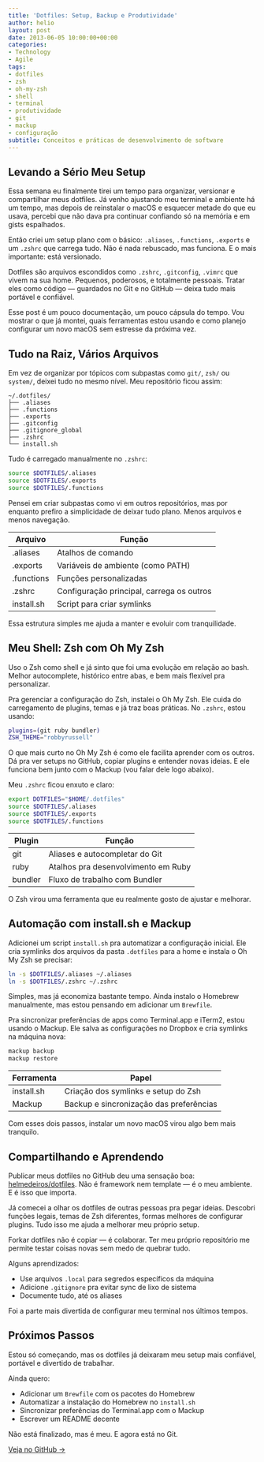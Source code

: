 ```yaml
---
title: 'Dotfiles: Setup, Backup e Produtividade'
author: helio
layout: post
date: 2013-06-05 10:00:00+00:00
categories:
- Technology
- Agile
tags:
- dotfiles
- zsh
- oh-my-zsh
- shell
- terminal
- produtividade
- git
- mackup
- configuração
subtitle: Conceitos e práticas de desenvolvimento de software
---
```


## Levando a Sério Meu Setup

Essa semana eu finalmente tirei um tempo para organizar, versionar e compartilhar meus dotfiles. Já venho ajustando meu terminal e ambiente há um tempo, mas depois de reinstalar o macOS e esquecer metade do que eu usava, percebi que não dava pra continuar confiando só na memória e em gists espalhados.

Então criei um setup plano com o básico: `.aliases`, `.functions`, `.exports` e um `.zshrc` que carrega tudo. Não é nada rebuscado, mas funciona. E o mais importante: está versionado.

Dotfiles são arquivos escondidos como `.zshrc`, `.gitconfig`, `.vimrc` que vivem na sua home. Pequenos, poderosos, e totalmente pessoais. Tratar eles como código — guardados no Git e no GitHub — deixa tudo mais portável e confiável.

Esse post é um pouco documentação, um pouco cápsula do tempo. Vou mostrar o que já montei, quais ferramentas estou usando e como planejo configurar um novo macOS sem estresse da próxima vez.

## Tudo na Raiz, Vários Arquivos

Em vez de organizar por tópicos com subpastas como `git/`, `zsh/` ou `system/`, deixei tudo no mesmo nível. Meu repositório ficou assim:

```
~/.dotfiles/
├── .aliases
├── .functions
├── .exports
├── .gitconfig
├── .gitignore_global
├── .zshrc
└── install.sh
```

Tudo é carregado manualmente no `.zshrc`:

```zsh
source $DOTFILES/.aliases
source $DOTFILES/.exports
source $DOTFILES/.functions
```

Pensei em criar subpastas como vi em outros repositórios, mas por enquanto prefiro a simplicidade de deixar tudo plano. Menos arquivos e menos navegação.

| Arquivo    | Função                                    |
| ---------- | ----------------------------------------- |
| .aliases   | Atalhos de comando                        |
| .exports   | Variáveis de ambiente (como PATH)         |
| .functions | Funções personalizadas                    |
| .zshrc     | Configuração principal, carrega os outros |
| install.sh | Script para criar symlinks                |

Essa estrutura simples me ajuda a manter e evoluir com tranquilidade.

## Meu Shell: Zsh com Oh My Zsh

Uso o Zsh como shell e já sinto que foi uma evolução em relação ao bash. Melhor autocomplete, histórico entre abas, e bem mais flexível pra personalizar.

Pra gerenciar a configuração do Zsh, instalei o Oh My Zsh. Ele cuida do carregamento de plugins, temas e já traz boas práticas. No `.zshrc`, estou usando:

```zsh
plugins=(git ruby bundler)
ZSH_THEME="robbyrussell"
```

O que mais curto no Oh My Zsh é como ele facilita aprender com os outros. Dá pra ver setups no GitHub, copiar plugins e entender novas ideias. E ele funciona bem junto com o Mackup (vou falar dele logo abaixo).

Meu `.zshrc` ficou enxuto e claro:

```zsh
export DOTFILES="$HOME/.dotfiles"
source $DOTFILES/.aliases
source $DOTFILES/.exports
source $DOTFILES/.functions
```

| Plugin  | Função                              |
| ------- | ----------------------------------- |
| git     | Aliases e autocompletar do Git      |
| ruby    | Atalhos pra desenvolvimento em Ruby |
| bundler | Fluxo de trabalho com Bundler       |

O Zsh virou uma ferramenta que eu realmente gosto de ajustar e melhorar.

## Automação com install.sh e Mackup

Adicionei um script `install.sh` pra automatizar a configuração inicial. Ele cria symlinks dos arquivos da pasta `.dotfiles` para a home e instala o Oh My Zsh se precisar:

```bash
ln -s $DOTFILES/.aliases ~/.aliases
ln -s $DOTFILES/.zshrc ~/.zshrc
```

Simples, mas já economiza bastante tempo. Ainda instalo o Homebrew manualmente, mas estou pensando em adicionar um `Brewfile`.

Pra sincronizar preferências de apps como Terminal.app e iTerm2, estou usando o Mackup. Ele salva as configurações no Dropbox e cria symlinks na máquina nova:

```bash
mackup backup
mackup restore
```

| Ferramenta | Papel                                   |
| ---------- | --------------------------------------- |
| install.sh | Criação dos symlinks e setup do Zsh     |
| Mackup     | Backup e sincronização das preferências |

Com esses dois passos, instalar um novo macOS virou algo bem mais tranquilo.

## Compartilhando e Aprendendo

Publicar meus dotfiles no GitHub deu uma sensação boa: [helmedeiros/dotfiles](https://github.com/helmedeiros/dotfiles). Não é framework nem template — é o meu ambiente. E é isso que importa.

Já comecei a olhar os dotfiles de outras pessoas pra pegar ideias. Descobri funções legais, temas de Zsh diferentes, formas melhores de configurar plugins. Tudo isso me ajuda a melhorar meu próprio setup.

Forkar dotfiles não é copiar — é colaborar. Ter meu próprio repositório me permite testar coisas novas sem medo de quebrar tudo.

Alguns aprendizados:

- Use arquivos `.local` para segredos específicos da máquina
- Adicione `.gitignore` pra evitar sync de lixo de sistema
- Documente tudo, até os aliases

Foi a parte mais divertida de configurar meu terminal nos últimos tempos.

## Próximos Passos

Estou só começando, mas os dotfiles já deixaram meu setup mais confiável, portável e divertido de trabalhar.

Ainda quero:

- Adicionar um `Brewfile` com os pacotes do Homebrew
- Automatizar a instalação do Homebrew no `install.sh`
- Sincronizar preferências do Terminal.app com o Mackup
- Escrever um README decente

Não está finalizado, mas é meu. E agora está no Git.

[Veja no GitHub →](https://github.com/helmedeiros/dotfiles)
